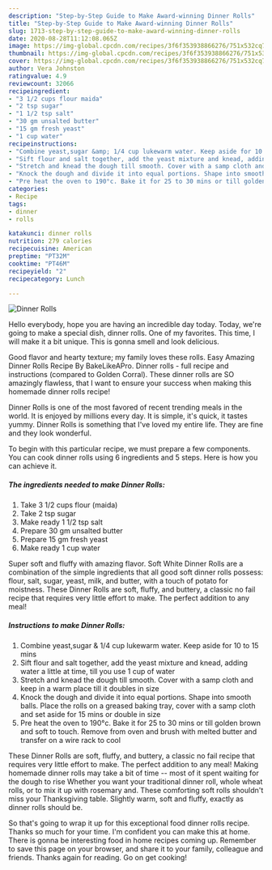 ```yaml
---
description: "Step-by-Step Guide to Make Award-winning Dinner Rolls"
title: "Step-by-Step Guide to Make Award-winning Dinner Rolls"
slug: 1713-step-by-step-guide-to-make-award-winning-dinner-rolls
date: 2020-08-28T11:12:08.065Z
image: https://img-global.cpcdn.com/recipes/3f6f353938866276/751x532cq70/dinner-rolls-recipe-main-photo.jpg
thumbnail: https://img-global.cpcdn.com/recipes/3f6f353938866276/751x532cq70/dinner-rolls-recipe-main-photo.jpg
cover: https://img-global.cpcdn.com/recipes/3f6f353938866276/751x532cq70/dinner-rolls-recipe-main-photo.jpg
author: Vera Johnston
ratingvalue: 4.9
reviewcount: 32066
recipeingredient:
- "3 1/2 cups flour maida"
- "2 tsp sugar"
- "1 1/2 tsp salt"
- "30 gm unsalted butter"
- "15 gm fresh yeast"
- "1 cup water"
recipeinstructions:
- "Combine yeast,sugar &amp; 1/4 cup lukewarm water. Keep aside for 10 to 15 mins"
- "Sift flour and salt together, add the yeast mixture and knead, adding water a little at time, till you use 1 cup of water"
- "Stretch and knead the dough till smooth. Cover with a samp cloth and keep in a warm place till it doubles in size"
- "Knock the dough and divide it into equal portions. Shape into smooth balls. Place the rolls on a greased baking tray, cover with a samp cloth and set aside for 15 mins or double in size"
- "Pre heat the oven to 190°c. Bake it for 25 to 30 mins or till golden brown and soft to touch. Remove from oven and brush with melted butter and transfer on a wire rack to cool"
categories:
- Recipe
tags:
- dinner
- rolls

katakunci: dinner rolls 
nutrition: 279 calories
recipecuisine: American
preptime: "PT32M"
cooktime: "PT46M"
recipeyield: "2"
recipecategory: Lunch

---
```



![Dinner Rolls](https://img-global.cpcdn.com/recipes/3f6f353938866276/751x532cq70/dinner-rolls-recipe-main-photo.jpg)

Hello everybody, hope you are having an incredible day today. Today, we're going to make a special dish, dinner rolls. One of my favorites. This time, I will make it a bit unique. This is gonna smell and look delicious.

Good flavor and hearty texture; my family loves these rolls. Easy Amazing Dinner Rolls Recipe By BakeLikeAPro. Dinner rolls - full recipe and instructions (compared to Golden Corral). These dinner rolls are SO amazingly flawless, that I want to ensure your success when making this homemade dinner rolls recipe!

Dinner Rolls is one of the most favored of recent trending meals in the world. It is enjoyed by millions every day. It is simple, it's quick, it tastes yummy. Dinner Rolls is something that I've loved my entire life. They are fine and they look wonderful.


To begin with this particular recipe, we must prepare a few components. You can cook dinner rolls using 6 ingredients and 5 steps. Here is how you can achieve it.

<!--inarticleads1-->

##### The ingredients needed to make Dinner Rolls:

1. Take 3 1/2 cups flour (maida)
1. Take 2 tsp sugar
1. Make ready 1 1/2 tsp salt
1. Prepare 30 gm unsalted butter
1. Prepare 15 gm fresh yeast
1. Make ready 1 cup water


Super soft and fluffy with amazing flavor. Soft White Dinner Rolls are a combination of the simple ingredients that all good soft dinner rolls possess: flour, salt, sugar, yeast, milk, and butter, with a touch of potato for moistness. These Dinner Rolls are soft, fluffy, and buttery, a classic no fail recipe that requires very little effort to make. The perfect addition to any meal! 

<!--inarticleads2-->

##### Instructions to make Dinner Rolls:

1. Combine yeast,sugar &amp; 1/4 cup lukewarm water. Keep aside for 10 to 15 mins
1. Sift flour and salt together, add the yeast mixture and knead, adding water a little at time, till you use 1 cup of water
1. Stretch and knead the dough till smooth. Cover with a samp cloth and keep in a warm place till it doubles in size
1. Knock the dough and divide it into equal portions. Shape into smooth balls. Place the rolls on a greased baking tray, cover with a samp cloth and set aside for 15 mins or double in size
1. Pre heat the oven to 190°c. Bake it for 25 to 30 mins or till golden brown and soft to touch. Remove from oven and brush with melted butter and transfer on a wire rack to cool


These Dinner Rolls are soft, fluffy, and buttery, a classic no fail recipe that requires very little effort to make. The perfect addition to any meal! Making homemade dinner rolls may take a bit of time -- most of it spent waiting for the dough to rise Whether you want your traditional dinner roll, whole wheat rolls, or to mix it up with rosemary and. These comforting soft rolls shouldn&#39;t miss your Thanksgiving table. Slightly warm, soft and fluffy, exactly as dinner rolls should be. 

So that's going to wrap it up for this exceptional food dinner rolls recipe. Thanks so much for your time. I'm confident you can make this at home. There is gonna be interesting food in home recipes coming up. Remember to save this page on your browser, and share it to your family, colleague and friends. Thanks again for reading. Go on get cooking!
